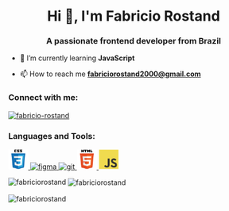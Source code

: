 <h1 align="center">Hi 👋, I'm Fabricio Rostand</h1>
<h3 align="center">A passionate frontend developer from Brazil</h3>

- 🌱 I’m currently learning **JavaScript**

- 📫 How to reach me **fabriciorostand2000@gmail.com**

<h3 align="left">Connect with me:</h3>
<p align="left">
<a href="https://linkedin.com/in/fabricio-rostand" target="blank"><img align="center" src="https://raw.githubusercontent.com/rahuldkjain/github-profile-readme-generator/master/src/images/icons/Social/linked-in-alt.svg" alt="fabricio-rostand" height="30" width="40" /></a>
</p>

<h3 align="left">Languages and Tools:</h3>
<p align="left"> <a href="https://www.w3schools.com/css/" target="_blank" rel="noreferrer"> <img src="https://raw.githubusercontent.com/devicons/devicon/master/icons/css3/css3-original-wordmark.svg" alt="css3" width="40" height="40"/> </a> <a href="https://www.figma.com/" target="_blank" rel="noreferrer"> <img src="https://www.vectorlogo.zone/logos/figma/figma-icon.svg" alt="figma" width="40" height="40"/> </a> <a href="https://git-scm.com/" target="_blank" rel="noreferrer"> <img src="https://www.vectorlogo.zone/logos/git-scm/git-scm-icon.svg" alt="git" width="40" height="40"/> </a> <a href="https://www.w3.org/html/" target="_blank" rel="noreferrer"> <img src="https://raw.githubusercontent.com/devicons/devicon/master/icons/html5/html5-original-wordmark.svg" alt="html5" width="40" height="40"/> </a> <a href="https://developer.mozilla.org/en-US/docs/Web/JavaScript" target="_blank" rel="noreferrer"> <img src="https://raw.githubusercontent.com/devicons/devicon/master/icons/javascript/javascript-original.svg" alt="javascript" width="40" height="40"/> </a> </p>

<p><img align="left" src="https://github-readme-stats.vercel.app/api/top-langs?username=fabriciorostand&show_icons=true&locale=en&layout=compact" alt="fabriciorostand" /></p>

<p>&nbsp;<img align="center" src="https://github-readme-stats.vercel.app/api?username=fabriciorostand&show_icons=true&locale=en" alt="fabriciorostand" /></p>

<p><img align="center" src="https://github-readme-streak-stats.herokuapp.com/?user=fabriciorostand&" alt="fabriciorostand" /></p>
